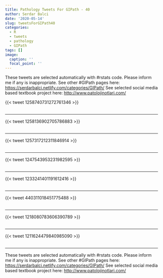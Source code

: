 ```yaml
---
title: Pathology Tweets For GIPath - 40
author: Serdar Balci
date: '2020-05-14'
slug: tweetsForGIPath40
categories:
  - R
  - tweets
  - pathology
  - GIPath
tags: []
image:
  caption: ''
  focal_point: ''
---
```



These tweets are selected automatically with #rstats code. Please inform me if any is inappropriate.
See other #GIPath pages here: https://serdarbalci.netlify.com/categories/GIPath/ 
See selected social media based textbook project here: http://www.patolojinotlari.com/

{{< tweet 1258740731272761346 >}}
<br>
<br>
<hr>
{{< tweet 1258136902705786883 >}}
<br>
<br>
<hr>
{{< tweet 1257317212311846914 >}}
<br>
<br>
<hr>
{{< tweet 1247543953231982595 >}}
<br>
<br>
<hr>
{{< tweet 1233241401191612416 >}}
<br>
<br>
<hr>
{{< tweet 440311018451775488 >}}
<br>
<br>
<hr>
{{< tweet 1218080783606390789 >}}
<br>
<br>
<hr>
{{< tweet 1211624479840985090 >}}
<br>
<br>
<hr>


These tweets are selected automatically with #rstats code. Please inform me if any is inappropriate.
See other #GIPath pages here: https://serdarbalci.netlify.com/categories/GIPath/ 
See selected social media based textbook project here: http://www.patolojinotlari.com/
